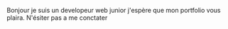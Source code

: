 Bonjour je suis un developeur web junior j'espère que mon portfolio vous plaira.
N'ésiter pas a me conctater